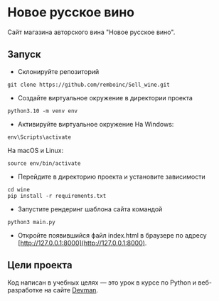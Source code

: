 # Новое русское вино

Сайт магазина авторского вина "Новое русское вино".

## Запуск

- Склонируйте репозиторий
```
git clone https://github.com/remboinc/Sell_wine.git
```
- Создайте виртуальное окружение в директории проекта
```
python3.10 -m venv env
```

- Активируйте виртуальное окружение
На Windows:
```
env\Scripts\activate
```
На macOS и Linux:
```
source env/bin/activate
```

- Перейдите в директорию проекта и установите зависимости
```
cd wine
pip install -r requirements.txt
```

- Запустите рендеринг шаблона сайта командой 
```
python3 main.py
```
- Откройте появившийся файл index.html в браузере по адресу [http://127.0.0.1:8000](http://127.0.0.1:8000).

## Цели проекта

Код написан в учебных целях — это урок в курсе по Python и веб-разработке на сайте [Devman](https://dvmn.org).
